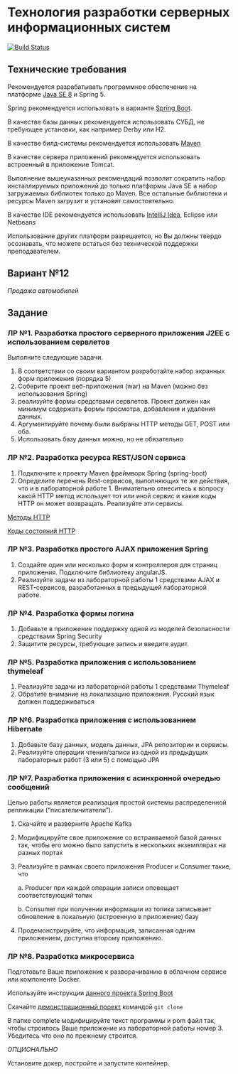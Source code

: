# Технология разработки серверных информационных систем

[![Build Status](https://travis-ci.org/spring/spring.svg?branch=develop)](https://travis-ci.org/spring/spring)

## Технические требования

Рекомендуется разрабатывать программное обеспечение на платформе [Java SE 8](http://www.oracle.com/technetwork/java/javase/downloads/index.html) и Spring 5.

Spring рекомендуется использовать в варианте [Spring Boot](https://spring.io/projects/spring-boot).

В качестве базы данных рекомендуется использовать СУБД, не требующее установки, как
например Derby или H2.

В качестве билд-системы рекомендуется использовать [Maven](https://maven.apache.org/)

В качестве сервера приложений рекомендуется использовать встроенный в приложение Tomcat.

Выполнение вышеуказанных рекомендаций позволит сократить набор инсталлируемых
приложений до только платформы Java SE а набор загружаемых библиотек только до Maven. Все
остальные библиотеки и ресурсы Maven загрузит и установит самостоятельно.

В качестве IDE рекомендуется использовать [IntelliJ Idea](https://www.jetbrains.com/idea/), Eclipse или Netbeans

Использование других платформ разрешается, но Вы должны твердо осознавать, что можете
остаться без технической поддержки преподавателем.

## Вариант №12

*Продажа автомобилей*

## Задание

### ЛР №1. Разработка простого серверного приложения J2EE c использованием сервлетов

Выполните следующие задачи.

1. В соответствии со своим вариантом разработайте набор экранных форм приложения (порядка 5)
2. Соберите проект веб-приложения (war) на Maven (можно без использования Spring)
3. реализуйте формы средствами сервлетов. Проект должен как минимум содержать формы
просмотра, добавления и удаления данных.
4. Аргументируйте почему были выбраны HTTP методы GET, POST или оба.
5. Использовать базу данных можно, но не обязательно

### ЛР №2. Разработка ресурса REST/JSON сервиса

1. Подключите к проекту Maven фреймворк Spring (spring-boot)
2. Определите перечень Rest-сервисов, выполняющих те же действия, что и в лабораторной
работе 1. Внимательно отнеситесь к вопросу какой HTTP метод использует тот или иной
сервис и какие коды HTTP он может возвращать. Реализуйте эти сервисы.
   
[Методы HTTP](https://ru.wikipedia.org/wiki/HTTP#.D0.9C.D0.B5.D1.82.D0.BE.D0.B4.D1.8B)

[Коды состояний HTTP](https://ru.wikipedia.org/wiki/%D0%A1%D0%BF%D0%B8%D1%81%D0%BE%D0%BA_%D0%BA%D0%BE%D0%B4%D0%BE%D0%B2_%D1%81%D0%BE%D1%81%D1%82%D0%BE%D1%8F%D0%BD%D0%B8%D1%8F_HTTP)


### ЛР №3. Разработка простого AJAX приложения Spring

1. Создайте один или несколько форм и контроллеров для страниц приложения. Подключите
библиотеку angularJS.
2. Реализуйте задачи из лабораторной работы 1 средствами AJAX и REST-сервисов,
разработанных в предыдущей лабораторной работе.

### ЛР №4. Разработка формы логина

1. Добавьте в приложение поддержку одной из моделей безопасности средствами Spring Security
2. Защитите ресурсы, требующие запись и введите аудит.

### ЛР №5. Разработка приложения с использованием thymeleaf

1. Реализуйте задачи из лабораторной работы 1 средствами Thymeleaf
2. Обратите внимание на локализацию приложения. Русский язык должен поддерживаться

### ЛР №6. Разработка приложения с использованием Hibernate

1. Добавьте базу данных, модель данных, JPA репозитории и сервисы.
2. Реализуйте операции чтения/записи из одной из предыдущих лабораторных работ (3 или 5) с помощью JPA

### ЛР №7. Разработка приложения с асинхронной очередью сообщений

Целью работы является реализация простой системы распределенной репликации (“писателичитатели”).
1. Скачайте и разверните Apache Kafka
2. Модифицируйте свое приложение со встраиваемой базой данных так, чтобы его можно
было запустить в нескольких экземплярах на разных портах
3. Реализуйте в рамках своего приложения Producer и Consumer такие, что
   
    a. Producer при каждой операции записи оповещает соответствующий топик
   
    b. Consumer при получении информации из топика записывает обновление в локальную (встроенную в приложение) базу
4. Продемонстрируйте, что информация, записанная одним приложением, доступна второму
приложению.

### ЛР №8. Разработка микросервиса

Подготовьте Ваше приложение к разворачиванию в облачном сервисе или компоненте Docker.

Используйте инструкции [данного проекта Spring Boot](https://spring.io/guides/gs/spring-boot-docker/)

Скачайте [демонстрационный проект](https://github.com/springguides/gs-spring-boot-docker.git) командой `git clone` 

В папке complete модифицируйте текст программы и pom файл так, чтобы строилось Ваше
приложение из лабораторной работы номер 3. Убедитесь что оно по прежнему строится.

*ОПЦИОНАЛЬНО*

Установите докер, постройте и запустите контейнер.

